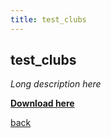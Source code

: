 ```yaml
---
title: test_clubs
---
```


## test_clubs ##

_Long description here_

[**Download here**](/packages/test_clubs.package)

[back](../../)
